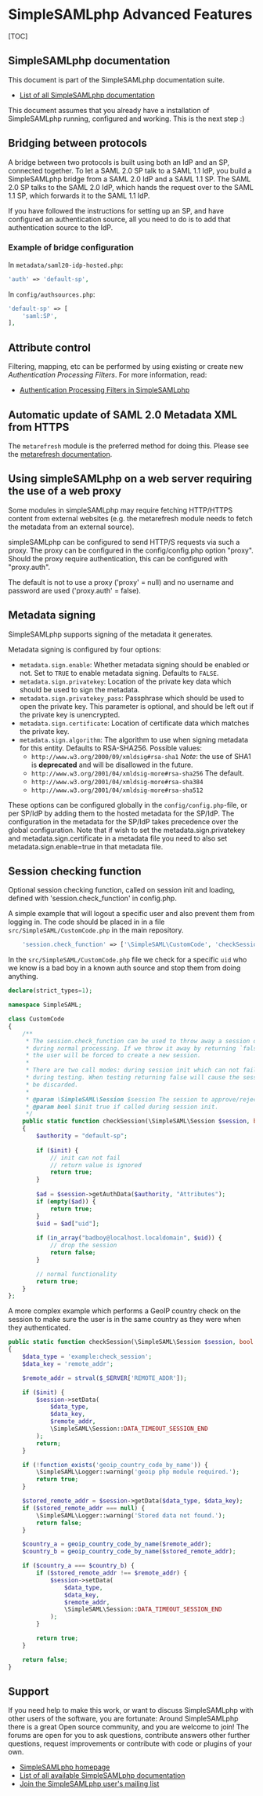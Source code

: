 # SimpleSAMLphp Advanced Features

[TOC]

## SimpleSAMLphp documentation

This document is part of the SimpleSAMLphp documentation suite.

- [List of all SimpleSAMLphp documentation](http://simplesamlphp.org/docs)

This document assumes that you already have a installation of
SimpleSAMLphp running, configured and working. This is the next
step :)

## Bridging between protocols

A bridge between two protocols is built using both an IdP and an SP, connected together.
To let a SAML 2.0 SP talk to a SAML 1.1 IdP, you build a SimpleSAMLphp bridge from a SAML 2.0 IdP and a SAML 1.1 SP.
The SAML 2.0 SP talks to the SAML 2.0 IdP, which hands the request over to the SAML 1.1 SP, which forwards it to the SAML 1.1 IdP.

If you have followed the instructions for setting up an SP, and have configured an authentication source, all you need to do is to add that authentication source to the IdP.

### Example of bridge configuration

In `metadata/saml20-idp-hosted.php`:

```php
'auth' => 'default-sp',
```

In `config/authsources.php`:

```php
'default-sp' => [
    'saml:SP',
],
```

## Attribute control

Filtering, mapping, etc can be performed by using existing or create new *Authentication Processing Filters*. For more information, read:

- [Authentication Processing Filters in SimpleSAMLphp](simplesamlphp-authproc)

## Automatic update of SAML 2.0 Metadata XML from HTTPS

The `metarefresh` module is the preferred method for doing this.
Please see the [metarefresh documentation](/docs/contrib_modules/metarefresh/simplesamlphp-automated_metadata).

## Using simpleSAMLphp on a web server requiring the use of a web proxy

Some modules in simpleSAMLphp may require fetching HTTP/HTTPS content from external websites (e.g. the metarefresh module needs to fetch the metadata from an external source).

simpleSAMLphp can be configured to send HTTP/S requests via such a proxy. The proxy can be configured in the config/config.php option "proxy". Should the proxy require authentication, this can be configured with "proxy.auth".

The default is not to use a proxy ('proxy' = null) and no username and password are used ('proxy.auth' = false).

## Metadata signing

SimpleSAMLphp supports signing of the metadata it generates.

Metadata signing is configured by four options:

- `metadata.sign.enable`: Whether metadata signing should be enabled or not. Set to `TRUE` to enable metadata signing. Defaults to `FALSE`.
- `metadata.sign.privatekey`: Location of the private key data which should be used to sign the metadata.
- `metadata.sign.privatekey_pass`: Passphrase which should be used to open the private key. This parameter is optional, and should be left out if the private key is unencrypted.
- `metadata.sign.certificate`: Location of certificate data which matches the private key.
- `metadata.sign.algorithm`: The algorithm to use when signing metadata for this entity. Defaults to RSA-SHA256. Possible values:
  - `http://www.w3.org/2000/09/xmldsig#rsa-sha1`
    *Note*: the use of SHA1 is **deprecated** and will be disallowed in the future.
  - `http://www.w3.org/2001/04/xmldsig-more#rsa-sha256`
    The default.
  - `http://www.w3.org/2001/04/xmldsig-more#rsa-sha384`
  - `http://www.w3.org/2001/04/xmldsig-more#rsa-sha512`

These options can be configured globally in the
`config/config.php`-file, or per SP/IdP by adding them to the hosted
metadata for the SP/IdP. The configuration in the metadata for the
SP/IdP takes precedence over the global configuration. Note that if
wish to set the metadata.sign.privatekey and metadata.sign.certificate
in a metadata file you need to also set metadata.sign.enable=true in
that metadata file.

## Session checking function

Optional session checking function, called on session init and loading, defined with 'session.check_function' in config.php.

A simple example that will logout a specific user and also prevent
them from logging in. The code should be placed in in a file
`src/SimpleSAML/CustomCode.php` in the main repository.

```php
    'session.check_function' => ['\SimpleSAML\CustomCode', 'checkSession'],
```

In the `src/SimpleSAML/CustomCode.php` file we check for a specific
`uid` who we know is a bad boy in a known auth source and stop them
from doing anything.

```php
declare(strict_types=1);

namespace SimpleSAML;

class CustomCode
{
    /**
     * The session.check_function can be used to throw away a session object
     * during normal processing. If we throw it away by returning `false` then
     * the user will be forced to create a new session.
     * 
     * There are two call modes: during session init which can not fail and 
     * during testing. When testing returning false will cause the session to 
     * be discarded.
     *
     * @param \SimpleSAML\Session $session The session to approve/reject
     * @param bool $init true if called during session init.
     */
    public static function checkSession(\SimpleSAML\Session $session, bool $init = false): bool
    {
        $authority = "default-sp";
        
        if ($init) {
            // init can not fail
            // return value is ignored
            return true;
        }
        
        $ad = $session->getAuthData($authority, "Attributes");
        if (empty($ad)) {
            return true;
        }
        $uid = $ad["uid"];
        
        if (in_array("badboy@localhost.localdomain", $uid)) {
            // drop the session
            return false;
        }

        // normal functionality
        return true;
    }
};

```

A more complex example which performs a GeoIP country check on the
session to make sure the user is in the same country as they were when
they authenticated.

```php
public static function checkSession(\SimpleSAML\Session $session, bool $init = false)
{
    $data_type = 'example:check_session';
    $data_key = 'remote_addr';

    $remote_addr = strval($_SERVER['REMOTE_ADDR']);

    if ($init) {
        $session->setData(
            $data_type,
            $data_key,
            $remote_addr,
            \SimpleSAML\Session::DATA_TIMEOUT_SESSION_END
        );
        return;
    }

    if (!function_exists('geoip_country_code_by_name')) {
        \SimpleSAML\Logger::warning('geoip php module required.');
        return true;
    }

    $stored_remote_addr = $session->getData($data_type, $data_key);
    if ($stored_remote_addr === null) {
        \SimpleSAML\Logger::warning('Stored data not found.');
        return false;
    }

    $country_a = geoip_country_code_by_name($remote_addr);
    $country_b = geoip_country_code_by_name($stored_remote_addr);

    if ($country_a === $country_b) {
        if ($stored_remote_addr !== $remote_addr) {
            $session->setData(
                $data_type,
                $data_key,
                $remote_addr,
                \SimpleSAML\Session::DATA_TIMEOUT_SESSION_END
            );
        }

        return true;
    }

    return false;
}
```

## Support

If you need help to make this work, or want to discuss
SimpleSAMLphp with other users of the software, you are fortunate:
Around SimpleSAMLphp there is a great Open source community, and
you are welcome to join! The forums are open for you to ask
questions, contribute answers other further questions, request
improvements or contribute with code or plugins of your own.

- [SimpleSAMLphp homepage](https://simplesamlphp.org)
- [List of all available SimpleSAMLphp documentation](https://simplesamlphp.org/docs/)
- [Join the SimpleSAMLphp user's mailing list](https://simplesamlphp.org/lists)
